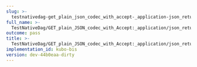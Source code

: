 ```yaml
---
slug: >-
  testnativedag-get_plain_json_codec_with_accept-_application-json_returns_same_payload_as_application-vnd-ipld-dag-json_but_with_plain_content-type-body
full_name: >-
  TestNativeDag/GET_plain_JSON_codec_with_Accept:_application/json_returns_same_payload_as_application/vnd.ipld.dag-json_but_with_plain_Content-Type/Body
outcome: pass
title: >-
  TestNativeDag/GET_plain_JSON_codec_with_Accept:_application/json_returns_same_payload_as_application/vnd.ipld.dag-json_but_with_plain_Content-Type/Body
implementation_id: kubo-bis
version: dev-44b0eaa-dirty
---
```


